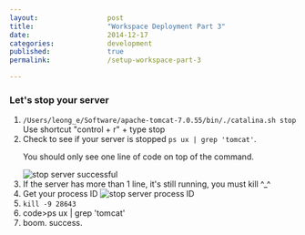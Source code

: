 ```yaml
---
layout: 				post
title:  				"Workspace Deployment Part 3"
date:   				2014-12-17
categories: 			development
published: 				true
permalink: 				/setup-workspace-part-3

---
```

<h3>Let's stop your server</h3>
<ol>
	<li><code>/Users/leong_e/Software/apache-tomcat-7.0.55/bin/./catalina.sh stop</code> <span class="cheat">Use shortcut "control + r" + type stop</span></li>
	<li>Check to see if your server is stopped <code>ps ux | grep 'tomcat'</code>. 
		<p>You should only see one line of code on top of the command.</p>
	<img src="{{ "/images/deployment-stop-successful.png" | prepend: site.baseurl }}" alt="stop server successful">
	</li>
	<li>If the server has more than 1 line, it's still running, you must kill ^_^</li>
	<li>Get your process ID
	<img src="{{ "/images/deployment-stop-not-successful.png" | prepend: site.baseurl }}" alt="stop server process ID">
	</li>
	<li> <code>kill -9 28643</code> </li>
	<li>code>ps ux | grep 'tomcat'</code></li>
	<li>boom. success.</li>
</ol>


